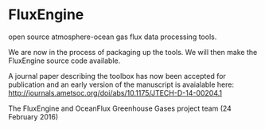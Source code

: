 FluxEngine
==========

open source atmosphere-ocean gas flux data processing tools.

We are now in the process of packaging up the tools. 
We will then make the FluxEngine source code available.

A journal paper describing the toolbox has now been accepted for publication and an early version of the manuscript is avaialable here: http://journals.ametsoc.org/doi/abs/10.1175/JTECH-D-14-00204.1

The FluxEngine and OceanFlux Greenhouse Gases project team (24 February 2016)
